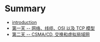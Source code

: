 # Summary

* [introduction](README.md)
* [第一天 -- 网络、线缆、OSI 以及 TCP 模型](d01-Networks-Cables-OSI-and-TCP-Models.md)
* [第二天 -- CSMA/CD, 交换和虚拟局域网](2nd_chapter.md)

